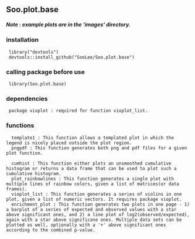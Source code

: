 ## Soo.plot.base


##### Note : example plots are in the 'images' directory.

### installation
     library("devtools")
     devtools::install_github("SooLee/Soo.plot.base")
     
### calling package before use
     library(Soo.plot.base)

### dependencies
     package vioplot : required for function vioplot_list.

### functions
      template1 : This function allows a templated plot in which the legend is nicely placed outside the plot region.
      pngpdf : This function generates both png and pdf files for a given plot function.
      
      cumhist : This function either plots an unsmoothed cumulative histogram or returns a data frame that can be used to plot such a cumulative histogram.
      plot_rainbowlines : This function generates a single plot with multiple lines of rainbow colors, given a list of matrices(or data frames).
      vioplot_list : This function generates a series of violins in one plot, given a list of numeric vectors. It requires package vioplot.
      enrichment_plot : This function generates two plots in one page - 1) a barplot of a series of expected and observed values with a star above significant ones, and 2) a line plot of log2(observed/expected), again with a star above significane ones. Multiple data sets can be plotted as well, optionally with a '+' above significant ones according to the combined p-value.




